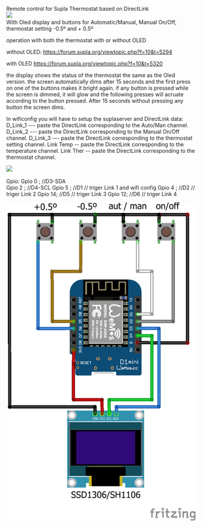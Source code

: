 Remote control for Supla Thermostat based on DirectLink
<br/>
<img src="https://raw.githubusercontent.com/ermaya/Supla-esp8266-arduino-Ide/master/Direct%20Link/D_Link_Termostat_Remote_btn/Oled.jpg" class="center" width="312"/>
<br/>
With Oled display and buttons for Automatic/Manual, Manual On/Off, thermostat setting -0.5º and + 0.5º

operation with both the thermostat with or without OLED

without OLED:
https://forum.supla.org/viewtopic.php?f=10&t=5294

with OLED
https://forum.supla.org/viewtopic.php?f=10&t=5320

the display shows the status of the thermostat the same as the Oled version.
the screen automatically dims after 15 seconds and the first press on one of the buttons makes it bright again.
if any button is pressed while the screen is dimmed, it will glow and the following presses will acruate according to the button pressed.
After 15 seconds without pressing any button the screen dims.

In wificonfig you will have to setup the suplaserver and DirectLink data:
D_Link_1 --- paste the DirectLink corresponding to the Auto/Man channel. 
D_Link_2 --- paste the DirectLink corresponding to the Manual On/Off channel. 
D_Link_3 --- paste the DirectLink corresponding to the thermostat setting channel.
Link Temp -- paste the DirectLink corresponding to the temperature channel.
Link Ther -- paste the DirectLink corresponding to the thermostat channel.

<img src="https://raw.githubusercontent.com/ermaya/Supla-esp8266-arduino-Ide/master/Direct%20Link/D_Link_Termostat_Remote_btn/wifimanager.jpg" width="700">

Gpio:
Gpio 0 ; //D3-SDA  
Gpio 2 ; //D4-SCL
Gpio 5 ; //D1     // triger Link 1  and wifi config 
Gpio 4 ; //D2     // triger Link 2
Gpio 14; //D5     // triger Link 3
Gpio 12; //D6     // triger Link 4

<img src="thermostat_Remote_oled_bb.png" width="700">
